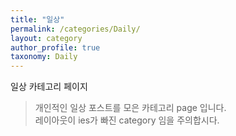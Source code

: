```yaml
---
title: "일상"
permalink: /categories/Daily/
layout: category
author_profile: true
taxonomy: Daily
---
```

일상 카테고리 페이지
> 개인적인 일상 포스트를 모은 카테고리 page 입니다.    
> 레이아웃이 ies가 빠진 category 임을 주의합시다.
